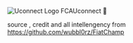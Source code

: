 ![Uconnect Logo](https://www.driveuconnect.com/content/dam/uconnect/global/header/Uconnect-small.png)  FCAUconnect 🚗

source , credit and all intellengency from https://github.com/wubbl0rz/FiatChamp


